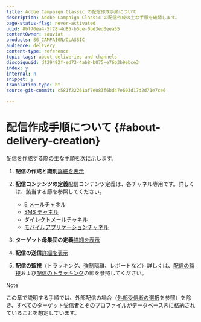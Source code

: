 ```yaml
---
title: Adobe Campaign Classic の配信作成手順について
description: Adobe Campaign Classic の配信作成の主な手順を確認します。
page-status-flag: never-activated
uuid: 8bf70ea4-5f28-4d85-b5ce-0bd3ed3eea55
contentOwner: sauviat
products: SG_CAMPAIGN/CLASSIC
audience: delivery
content-type: reference
topic-tags: about-deliveries-and-channels
discoiquuid: df29492f-ed73-4ab8-b075-e76b3b9ebce3
index: y
internal: n
snippet: y
translation-type: ht
source-git-commit: c581f22261af7e083f6bd47e603d17d2d71e7ce6

---
```



# 配信作成手順について {#about-delivery-creation}

配信を作成する際の主な手順を次に示します。

1. **配信の作成と識別**[詳細を表示](../../delivery/using/steps-create-and-identify-the-delivery.md)

1. **配信コンテンツの定義**&#x200B;配信コンテンツ定義は、各チャネル専用です。詳しくは、該当する節を参照してください。

   * [E メールチャネル](../../delivery/using/defining-the-email-content.md)
   * [SMS チャネル](../../delivery/using/sms-channel.md#defining-the-sms-content)
   * [ダイレクトメールチャネル](../../delivery/using/defining-the-direct-mail-content.md)
   * [モバイルアプリケーションチャネル](../../delivery/using/about-mobile-app-channel.md)

1. **ターゲット母集団の定義**[詳細を表示](../../delivery/using/steps-defining-the-target-population.md)

1. **配信の送信**[詳細を表示](../../delivery/using/steps-sending-the-delivery.md)

1. **配信の監視**（トラッキング、強制隔離、レポートなど）詳しくは、[配信の監視](../../delivery/using/monitoring-a-delivery.md)および[配信のトラッキング](../../delivery/using/about-message-tracking.md)の節を参照してください。

>[!NOTE]
>
>この章で説明する手順では、外部配信の場合（[外部受信者の選択](../../delivery/using/steps-defining-the-target-population.md#selecting-external-recipients)を参照）を除き、すべてのターゲット受信者とそのプロファイルがデータベース内に格納されていることを想定しています。
